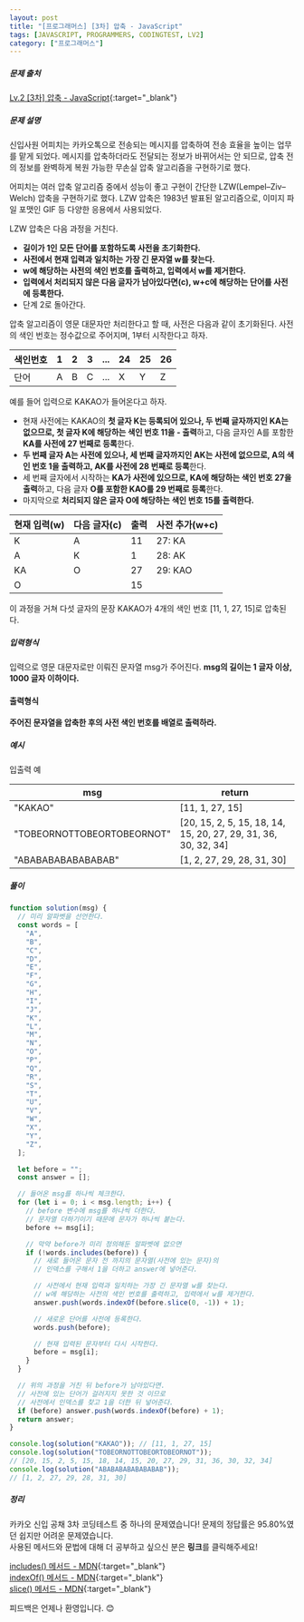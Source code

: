 ```yaml
---
layout: post
title: "[프로그래머스] [3차] 압축 - JavaScript"
tags: [JAVASCRIPT, PROGRAMMERS, CODINGTEST, LV2]
category: ["프로그래머스"]
---
```


##### 문제 출처

[Lv.2 [3차] 압축 - JavaScript](https://school.programmers.co.kr/learn/courses/30/lessons/17684?language=javascript){:target="\_blank"}

##### 문제 설명

신입사원 어피치는 카카오톡으로 전송되는 메시지를 압축하여 전송 효율을 높이는 업무를 맡게 되었다. 메시지를 압축하더라도 전달되는 정보가 바뀌어서는 안 되므로, 압축 전의 정보를 완벽하게 복원 가능한 무손실 압축 알고리즘을 구현하기로 했다.

어피치는 여러 압축 알고리즘 중에서 성능이 좋고 구현이 간단한 LZW(Lempel–Ziv–Welch) 압축을 구현하기로 했다. LZW 압축은 1983년 발표된 알고리즘으로, 이미지 파일 포맷인 GIF 등 다양한 응용에서 사용되었다.

LZW 압축은 다음 과정을 거친다.

- **길이가 1인 모든 단어를 포함하도록 사전을 초기화한다.**
- **사전에서 현재 입력과 일치하는 가장 긴 문자열 w를 찾는다.**
- **w에 해당하는 사전의 색인 번호를 출력하고, 입력에서 w를 제거한다.**
- **입력에서 처리되지 않은 다음 글자가 남아있다면(c), w+c에 해당하는 단어를 사전에 등록한다.**
- 단계 2로 돌아간다.

압축 알고리즘이 영문 대문자만 처리한다고 할 때, 사전은 다음과 같이 초기화된다. 사전의 색인 번호는 정수값으로 주어지며, 1부터 시작한다고 하자.

| 색인번호 | 1   | 2   | 3   | ... | 24  | 25  | 26  |
| -------- | --- | --- | --- | --- | --- | --- | --- |
| 단어     | A   | B   | C   | ... | X   | Y   | Z   |

예를 들어 입력으로 KAKAO가 들어온다고 하자.

- 현재 사전에는 KAKAO의 **첫 글자 K는 등록되어 있으나, 두 번째 글자까지인 KA는 없으므로, 첫 글자 K에 해당하는 색인 번호 11을 - 출력**하고, 다음 글자인 A를 포함한 **KA를 사전에 27 번째로 등록**한다.
- **두 번째 글자 A는 사전에 있으나, 세 번째 글자까지인 AK는 사전에 없으므로, A의 색인 번호 1을 출력하고, AK를 사전에 28 번째로 등록**한다.
- 세 번째 글자에서 시작하는 **KA가 사전에 있으므로, KA에 해당하는 색인 번호 27을 출력**하고, 다음 글자 **O를 포함한 KAO를 29 번째로 등록**한다.
- 마지막으로 **처리되지 않은 글자 O에 해당하는 색인 번호 15를 출력한다.**

| 현재 입력(w) | 다음 글자(c) | 출력 | 사전 추가(w+c) |
| ------------ | ------------ | ---- | -------------- |
| K            | A            | 11   | 27: KA         |
| A            | K            | 1    | 28: AK         |
| KA           | O            | 27   | 29: KAO        |
| O            |              | 15   |                |

이 과정을 거쳐 다섯 글자의 문장 KAKAO가 4개의 색인 번호 [11, 1, 27, 15]로 압축된다.

##### 입력형식

입력으로 영문 대문자로만 이뤄진 문자열 msg가 주어진다. **msg의 길이는 1 글자 이상, 1000 글자 이하이다.**

#### 출력형식

**주어진 문자열을 압축한 후의 사전 색인 번호를 배열로 출력하라.**

##### 예시

입출력 예

| msg                        | return                                                         |
| -------------------------- | -------------------------------------------------------------- |
| "KAKAO"                    | [11, 1, 27, 15]                                                |
| "TOBEORNOTTOBEORTOBEORNOT" | [20, 15, 2, 5, 15, 18, 14, 15, 20, 27, 29, 31, 36, 30, 32, 34] |
| "ABABABABABABABAB"         | [1, 2, 27, 29, 28, 31, 30]                                     |

##### 풀이

```javascript
function solution(msg) {
  // 미리 알파벳을 선언한다.
  const words = [
    "A",
    "B",
    "C",
    "D",
    "E",
    "F",
    "G",
    "H",
    "I",
    "J",
    "K",
    "L",
    "M",
    "N",
    "O",
    "P",
    "Q",
    "R",
    "S",
    "T",
    "U",
    "V",
    "W",
    "X",
    "Y",
    "Z",
  ];

  let before = "";
  const answer = [];

  // 들어온 msg를 하나씩 체크한다.
  for (let i = 0; i < msg.length; i++) {
    // before 변수에 msg를 하나씩 더한다.
    // 문자열 더하기이기 때문에 문자가 하나씩 붙는다.
    before += msg[i];

    // 막약 before가 미리 정의해둔 알파벳에 없으면
    if (!words.includes(before)) {
      // 새로 들어온 문자 전 까지의 문자열(사전에 있는 문자)의
      // 인덱스를 구해서 1을 더하고 answer에 넣어준다.

      // 사전에서 현재 입력과 일치하는 가장 긴 문자열 w를 찾는다.
      // w에 해당하는 사전의 색인 번호를 출력하고, 입력에서 w를 제거한다.
      answer.push(words.indexOf(before.slice(0, -1)) + 1);

      // 새로운 단어를 사전에 등록한다.
      words.push(before);

      // 현재 입력된 문자부터 다시 시작한다.
      before = msg[i];
    }
  }

  // 위의 과정을 거친 뒤 before가 남아있다면.
  // 사전에 있는 단어가 걸러지지 못한 것 이므로
  // 사전에서 인덱스를 찾고 1을 더한 뒤 넣어준다.
  if (before) answer.push(words.indexOf(before) + 1);
  return answer;
}

console.log(solution("KAKAO")); // [11, 1, 27, 15]
console.log(solution("TOBEORNOTTOBEORTOBEORNOT"));
// [20, 15, 2, 5, 15, 18, 14, 15, 20, 27, 29, 31, 36, 30, 32, 34]
console.log(solution("ABABABABABABABAB"));
// [1, 2, 27, 29, 28, 31, 30]
```

##### 정리

카카오 신입 공채 3차 코딩테스트 중 하나의 문제였습니다! 문제의 정답률은 95.80%였던 쉽지만 어려운 문제였습니다.<br/>
사용된 메서드와 문법에 대해 더 공부하고 싶으신 분은 **링크**를 클릭해주세요!

[includes() 메서드 - MDN](hthttps://developer.mozilla.org/ko/docs/Web/JavaScript/Reference/Global_Objects/String/includes){:target="\_blank"}<br />
[indexOf() 메서드 - MDN](https://developer.mozilla.org/ko/docs/Web/JavaScript/Reference/Global_Objects/Array/indexOf){:target="\_blank"}<br />
[slice() 메서드 - MDN](https://developer.mozilla.org/ko/docs/Web/JavaScript/Reference/Global_Objects/Array/slice){:target="\_blank"}<br />

피드백은 언제나 환영입니다. 😊
